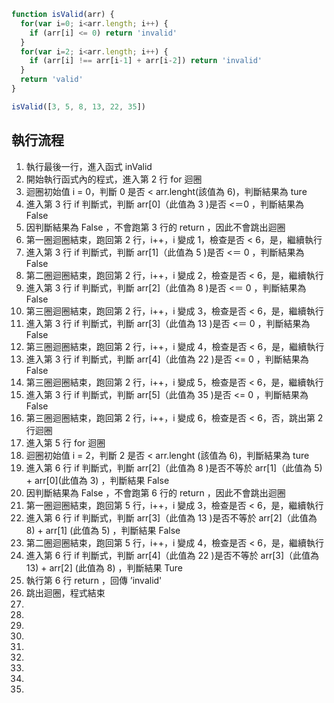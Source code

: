 ``` js
function isValid(arr) {
  for(var i=0; i<arr.length; i++) {
    if (arr[i] <= 0) return 'invalid'
  }
  for(var i=2; i<arr.length; i++) {
    if (arr[i] !== arr[i-1] + arr[i-2]) return 'invalid'
  }
  return 'valid'
}

isValid([3, 5, 8, 13, 22, 35])
```

## 執行流程
1. 執行最後一行，進入函式 inValid  
2. 開始執行函式內的程式，進入第 2 行 for 迴圈
3. 迴圈初始值 i = 0，判斷 0 是否 < arr.lenght(該值為 6)，判斷結果為 ture
4. 進入第 3 行 if 判斷式，判斷 arr[0]（此值為 3 )是否 <＝0 ，判斷結果為 False
5. 因判斷結果為 False ，不會跑第 3 行的 return ，因此不會跳出迴圈
6. 第一圈迴圈結束，跑回第 2 行，i++，i 變成 1，檢查是否 < 6，是，繼續執行 
7. 進入第 3 行 if 判斷式，判斷 arr[1]（此值為 5 )是否 <＝ 0 ，判斷結果為 False 
8. 第二圈迴圈結束，跑回第 2 行，i++，i 變成 2，檢查是否 < 6，是，繼續執行
9. 進入第 3 行 if 判斷式，判斷 arr[2]（此值為 8 )是否 <＝ 0 ，判斷結果為 False 
10. 第三圈迴圈結束，跑回第 2 行，i++，i 變成 3，檢查是否 < 6，是，繼續執行 
11. 進入第 3 行 if 判斷式，判斷 arr[3]（此值為 13 )是否 <＝ 0 ，判斷結果為 False  
12. 第三圈迴圈結束，跑回第 2 行，i++，i 變成 4，檢查是否 < 6，是，繼續執行 
13. 進入第 3 行 if 判斷式，判斷 arr[4]（此值為 22 )是否 <= 0 ，判斷結果為 False 
14. 第三圈迴圈結束，跑回第 2 行，i++，i 變成 5，檢查是否 < 6，是，繼續執行 
15. 進入第 3 行 if 判斷式，判斷 arr[5]（此值為 35 )是否 <= 0 ，判斷結果為 False 
16. 第三圈迴圈結束，跑回第 2 行，i++，i 變成 6，檢查是否 < 6，否，跳出第 2 行迴圈 
17. 進入第 5 行 for 迴圈
18. 迴圈初始值 i = 2，判斷 2 是否 < arr.lenght (該值為 6)，判斷結果為 ture 
19. 進入第 6 行 if 判斷式，判斷 arr[2]（此值為 8 )是否不等於 arr[1]（此值為 5) + arr[0](此值為 3) ，判斷結果 False 
20. 因判斷結果為 False ，不會跑第 6 行的 return ，因此不會跳出迴圈 
21. 第一圈迴圈結束，跑回第 5 行，i++，i 變成 3，檢查是否 < 6，是，繼續執行  
22. 進入第 6 行 if 判斷式，判斷 arr[3]（此值為 13 )是否不等於 arr[2]（此值為 8) + arr[1] (此值為 5) ，判斷結果 False 
23. 第二圈迴圈結束，跑回第 5 行，i++，i 變成 4，檢查是否 < 6，是，繼續執行 
24. 進入第 6 行 if 判斷式，判斷 arr[4]（此值為 22 )是否不等於 arr[3]（此值為 13) + arr[2] (此值為 8) ，判斷結果 Ture 
25. 執行第 6 行 return ，回傳 ’invalid' 
26. 跳出迴圈，程式結束
27. 
28. 
29. 
30. 
31.  
32. 
33. 
34. 
35. 